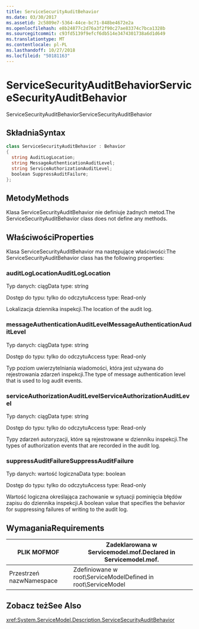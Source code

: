 ```yaml
---
title: ServiceSecurityAuditBehavior
ms.date: 03/30/2017
ms.assetid: 2c5809e7-5364-44ce-bc71-848be4672e2a
ms.openlocfilehash: e8b24877c2d76a3f2f90c27ae83374c7bca1328b
ms.sourcegitcommit: c93fd5139f9efcf6db514e3474301738a6d1d649
ms.translationtype: MT
ms.contentlocale: pl-PL
ms.lasthandoff: 10/27/2018
ms.locfileid: "50181163"
---
```

# <a name="servicesecurityauditbehavior"></a><span data-ttu-id="138d2-102">ServiceSecurityAuditBehavior</span><span class="sxs-lookup"><span data-stu-id="138d2-102">ServiceSecurityAuditBehavior</span></span>
<span data-ttu-id="138d2-103">ServiceSecurityAuditBehavior</span><span class="sxs-lookup"><span data-stu-id="138d2-103">ServiceSecurityAuditBehavior</span></span>  
  
## <a name="syntax"></a><span data-ttu-id="138d2-104">Składnia</span><span class="sxs-lookup"><span data-stu-id="138d2-104">Syntax</span></span>  
  
```csharp  
class ServiceSecurityAuditBehavior : Behavior  
{  
  string AuditLogLocation;  
  string MessageAuthenticationAuditLevel;  
  string ServiceAuthorizationAuditLevel;  
  boolean SuppressAuditFailure;  
};  
```  
  
## <a name="methods"></a><span data-ttu-id="138d2-105">Metody</span><span class="sxs-lookup"><span data-stu-id="138d2-105">Methods</span></span>  
 <span data-ttu-id="138d2-106">Klasa ServiceSecurityAuditBehavior nie definiuje żadnych metod.</span><span class="sxs-lookup"><span data-stu-id="138d2-106">The ServiceSecurityAuditBehavior class does not define any methods.</span></span>  
  
## <a name="properties"></a><span data-ttu-id="138d2-107">Właściwości</span><span class="sxs-lookup"><span data-stu-id="138d2-107">Properties</span></span>  
 <span data-ttu-id="138d2-108">Klasa ServiceSecurityAuditBehavior ma następujące właściwości:</span><span class="sxs-lookup"><span data-stu-id="138d2-108">The ServiceSecurityAuditBehavior class has the following properties:</span></span>  
  
### <a name="auditloglocation"></a><span data-ttu-id="138d2-109">auditLogLocation</span><span class="sxs-lookup"><span data-stu-id="138d2-109">AuditLogLocation</span></span>  
 <span data-ttu-id="138d2-110">Typ danych: ciąg</span><span class="sxs-lookup"><span data-stu-id="138d2-110">Data type: string</span></span>  
  
 <span data-ttu-id="138d2-111">Dostęp do typu: tylko do odczytu</span><span class="sxs-lookup"><span data-stu-id="138d2-111">Access type: Read-only</span></span>  
  
 <span data-ttu-id="138d2-112">Lokalizacja dziennika inspekcji.</span><span class="sxs-lookup"><span data-stu-id="138d2-112">The location of the audit log.</span></span>  
  
### <a name="messageauthenticationauditlevel"></a><span data-ttu-id="138d2-113">messageAuthenticationAuditLevel</span><span class="sxs-lookup"><span data-stu-id="138d2-113">MessageAuthenticationAuditLevel</span></span>  
 <span data-ttu-id="138d2-114">Typ danych: ciąg</span><span class="sxs-lookup"><span data-stu-id="138d2-114">Data type: string</span></span>  
  
 <span data-ttu-id="138d2-115">Dostęp do typu: tylko do odczytu</span><span class="sxs-lookup"><span data-stu-id="138d2-115">Access type: Read-only</span></span>  
  
 <span data-ttu-id="138d2-116">Typ poziom uwierzytelniania wiadomości, która jest używana do rejestrowania zdarzeń inspekcji.</span><span class="sxs-lookup"><span data-stu-id="138d2-116">The type of message authentication level that is used to log audit events.</span></span>  
  
### <a name="serviceauthorizationauditlevel"></a><span data-ttu-id="138d2-117">serviceAuthorizationAuditLevel</span><span class="sxs-lookup"><span data-stu-id="138d2-117">ServiceAuthorizationAuditLevel</span></span>  
 <span data-ttu-id="138d2-118">Typ danych: ciąg</span><span class="sxs-lookup"><span data-stu-id="138d2-118">Data type: string</span></span>  
  
 <span data-ttu-id="138d2-119">Dostęp do typu: tylko do odczytu</span><span class="sxs-lookup"><span data-stu-id="138d2-119">Access type: Read-only</span></span>  
  
 <span data-ttu-id="138d2-120">Typy zdarzeń autoryzacji, które są rejestrowane w dzienniku inspekcji.</span><span class="sxs-lookup"><span data-stu-id="138d2-120">The types of authorization events that are recorded in the audit log.</span></span>  
  
### <a name="suppressauditfailure"></a><span data-ttu-id="138d2-121">suppressAuditFailure</span><span class="sxs-lookup"><span data-stu-id="138d2-121">SuppressAuditFailure</span></span>  
 <span data-ttu-id="138d2-122">Typ danych: wartość logiczna</span><span class="sxs-lookup"><span data-stu-id="138d2-122">Data type: boolean</span></span>  
  
 <span data-ttu-id="138d2-123">Dostęp do typu: tylko do odczytu</span><span class="sxs-lookup"><span data-stu-id="138d2-123">Access type: Read-only</span></span>  
  
 <span data-ttu-id="138d2-124">Wartość logiczna określająca zachowanie w sytuacji pominięcia błędów zapisu do dziennika inspekcji.</span><span class="sxs-lookup"><span data-stu-id="138d2-124">A boolean value that specifies the behavior for suppressing failures of writing to the audit log.</span></span>  
  
## <a name="requirements"></a><span data-ttu-id="138d2-125">Wymagania</span><span class="sxs-lookup"><span data-stu-id="138d2-125">Requirements</span></span>  
  
|<span data-ttu-id="138d2-126">PLIK MOF</span><span class="sxs-lookup"><span data-stu-id="138d2-126">MOF</span></span>|<span data-ttu-id="138d2-127">Zadeklarowana w Servicemodel.mof.</span><span class="sxs-lookup"><span data-stu-id="138d2-127">Declared in Servicemodel.mof.</span></span>|  
|---------|-----------------------------------|  
|<span data-ttu-id="138d2-128">Przestrzeń nazw</span><span class="sxs-lookup"><span data-stu-id="138d2-128">Namespace</span></span>|<span data-ttu-id="138d2-129">Zdefiniowane w root\ServiceModel</span><span class="sxs-lookup"><span data-stu-id="138d2-129">Defined in root\ServiceModel</span></span>|  
  
## <a name="see-also"></a><span data-ttu-id="138d2-130">Zobacz też</span><span class="sxs-lookup"><span data-stu-id="138d2-130">See Also</span></span>  
 <xref:System.ServiceModel.Description.ServiceSecurityAuditBehavior>
